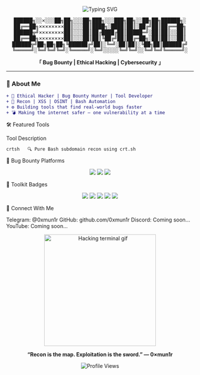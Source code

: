 <p align="center">
  <img src="https://readme-typing-svg.demolab.com?font=Fira+Code&size=26&duration=2500&pause=1000&color=36FF9F&center=true&vCenter=true&multiline=true&repeat=true&width=700&height=150&lines=Hey%2C+I'm+0%C3%97mun1r+%F0%9F%91%BD;Ethical+Hacker+%7C+Bug+Bounty+Hunter;Cybersecurity+Tools+%26+Recon+Wizard;Open-Source+Automation+Builder+%F0%9F%94%A5" alt="Typing SVG"/>
</p>

<pre align="center">
██████╗░░×░░░██╗██╗░░░██╗███╗░░░███╗██╗░░██╗██╗██████╗░
██╔══██╗××××××××██║░░░██║████╗░████║██║░██╔╝██║██╔══██╗
██████╦╝××××××××██║░░░██║██╔████╔██║█████═╝░██║██║░░██║
██╔══██╗××××××××██║░░░██║██║╚██╔╝██║██╔═██╗░██║██║░░██║
██████╦╝██╗██╗██╗╚██████╔╝██║░╚═╝░██║██║░╚██╗██║██████╔╝
╚═════╝░╚═╝╚═╝╚═╝░╚═════╝░╚═╝░░░░░╚═╝╚═╝░░╚═╝╚═╝╚═════╝░
</pre>

<p align="center"><b>「 Bug Bounty | Ethical Hacking | Cybersecurity 」</b></p>

---

### 🧠 About Me

```diff
+ 🐚 Ethical Hacker | Bug Bounty Hunter | Tool Developer
+ 🔎 Recon | XSS | OSINT | Bash Automation
+ ⚙️ Building tools that find real-world bugs faster
+ 💣 Making the internet safer — one vulnerability at a time
```

🛠️ Featured Tools

Tool	Description
```diff
crtsh	🔍 Pure Bash subdomain recon using crt.sh
```
🚩 Bug Bounty Platforms

<p align="center">
  <img src="https://img.shields.io/badge/HackerOne-Verified-2b2d31?style=for-the-badge&logo=hackerone&logoColor=white" />
  <img src="https://img.shields.io/badge/Bugcrowd-Active-ff6600?style=for-the-badge&logo=bugcrowd&logoColor=white" />
  <img src="https://img.shields.io/badge/Intigriti-Hunter-red?style=for-the-badge&logo=intigriti&logoColor=white" />
</p>

🧰 Toolkit Badges

<p align="center">
  <img src="https://img.shields.io/badge/Burpsuite-Pro-orange?style=flat&logo=burpsuite&logoColor=white" />
  <img src="https://img.shields.io/badge/Nuclei-Automation-1f1f1f?style=flat&logo=stackbit&logoColor=green" />
  <img src="https://img.shields.io/badge/Amass-Subdomain--Magic-blue?style=flat" />
  <img src="https://img.shields.io/badge/Httpx-Live--Check-success?style=flat" />
  <img src="https://img.shields.io/badge/Subfinder-Recon-9cf?style=flat" />
</p>



📡 Connect With Me

Telegram:  @0xmun1r
GitHub:    github.com/0xmun1r
Discord:   Coming soon...
YouTube:   Coming soon...

<p align="center">
  <img src="https://media.giphy.com/media/3ohhwF34cGDoFFhRfy/giphy.gif" width="300" alt="Hacking terminal gif" />
</p><p align="center"><b>“Recon is the map. Exploitation is the sword.” — 0×mun1r</b></p>


<p align="center">
  <img src="https://komarev.com/ghpvc/?username=0xmun1r&style=flat-square&color=00ff99" alt="Profile Views" />
</p>

<!--
**0xmun1r/0xmun1r** is a ✨ _special_ ✨ repository because its `README.md` (this file) appears on your GitHub profile.

Here are some ideas to get you started:

- 🔭 I’m currently working on ...
- 🌱 I’m currently learning ...
- 👯 I’m looking to collaborate on ...
- 🤔 I’m looking for help with ...
- 💬 Ask me about ...
- 📫 How to reach me: ...
- 😄 Pronouns: ...
- ⚡ Fun fact: ...
-->
